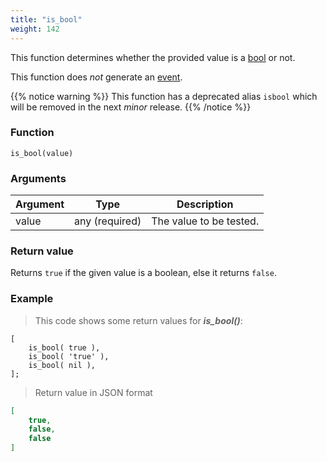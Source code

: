 ```yaml
---
title: "is_bool"
weight: 142
---
```


This function determines whether the provided value is a [bool](../../data-types/bool) or not.

This function does *not* generate an [event](../../overview/events).

{{% notice warning %}}
This function has a deprecated alias `isbool` which will be removed in the next *minor* release.
{{% /notice %}}

### Function

`is_bool(value)`

### Arguments

Argument | Type | Description
-------- | ---- | -----------
value | any (required) | The value to be tested.

### Return value

Returns `true` if the given value is a boolean, else it returns `false`.

### Example

> This code shows some return values for ***is_bool()***:

```thingsdb,json_response
[
    is_bool( true ),
    is_bool( 'true' ),
    is_bool( nil ),
];
```

> Return value in JSON format

```json
[
    true,
    false,
    false
]
```
